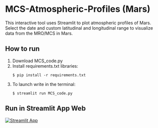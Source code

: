 # MCS-Atmospheric-Profiles (Mars)
This interactive tool uses Streamlit to plot atmospheric profiles of Mars. Select the date and custom latitudinal and longitudinal range to visualize data from the MRO/MCS in Mars.

## How to run
1. Download MCS_code.py
2. Install requirements.txt libraries:
   ```
   $ pip install -r requirements.txt
   ```
3. To launch write in the terminal:
   ```
   $ streamlit run MCS_code.py
   ```
## Run in Streamlit App Web
[![Streamlit App](https://static.streamlit.io/badges/streamlit_badge_black_white.svg)](https://mcs-atmospheric-profiles-8sqbm7xt4x5hgyhlxso77f.streamlit.app/)
